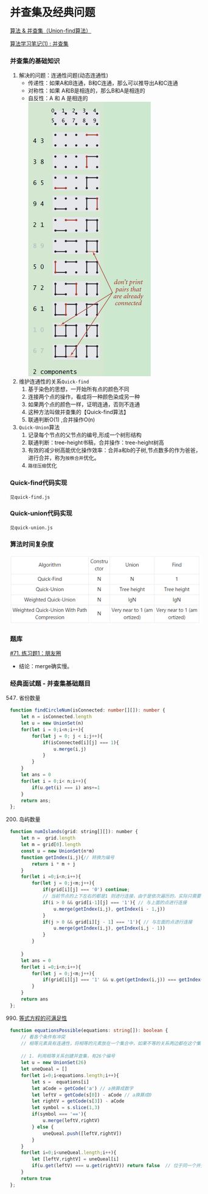 # 并查集及经典问题

[算法 & 并查集（Union-find算法）](https://blog.csdn.net/ayydead/article/details/107696502)

[算法学习笔记(1) : 并查集](https://zhuanlan.zhihu.com/p/93647900)
### 并查集的基础知识
1. 解决的问题：连通性问题(动态连通性)
    - 传递性：如果A和B连通，B和C连通，那么可以推导出A和C连通
    - 对称性：如果 A和B是相连的，那么B和A是相连的
    - 自反性：A 和 A 是相连的
![image](./images/bingchaji.png)
2. 维护连通性的关系`Quick-find`
    1. 基于染色的思想，一开始所有点的颜色不同
    2. 连接两个点的操作，看成将一种颜色染成另一种
    3. 如果两个点的颜色一样，证明连通，否则不连通
    4. 这种方法叫做并查集的【Quick-find算法】
    5. 联通判断O(1) ,合并操作O(n)
3. `Quick-Union`算法
    1. 记录每个节点的父节点的编号,形成一个树形结构
    2. 联通判断：tree-height书稿，合并操作：tree-height树高
    3. 有效的减少树高能优化操作效率：合并a和b的子树,节点数多的作为爸爸，进行合并，称为`按秩合并`优化。
    4. `路径压缩`优化

### Quick-find代码实现
    见quick-find.js
### Quick-union代码实现
    见quick-union.js

### 算法时间复杂度
![image](./images/time-complexity.png)
### 题库
[#71. 练习题1：朋友圈](https://oj.haizeix.com/problem/71)
- 结论：merge确实慢。
### 经典面试题 - 并查集基础题目
547. 省份数量
```ts
function findCircleNum(isConnected: number[][]): number {
    let n = isConnected.length
    let u = new UnionSet(n)
    for(let i = 0;i<n;i++){
        for(let j = 0; j < i;j++){
            if(isConnected[i][j] === 1){
                u.merge(i,j)
            }
        }
    }
    let ans = 0
    for(let i = 0;i< n;i++){
        if(u.get(i) === i) ans+=1
    }
    return ans;
};
```
200. 岛屿数量
```js
function numIslands(grid: string[][]): number {
    let n =  grid.length
    let m = grid[0].length
    const u = new UnionSet(n*m)
    function getIndex(i,j){// 转换为编号
        return i * m + j
    }
    for(let i =0;i<n;i++){
        for(let j = 0;j<m;j++){
            if(grid[i][j] === '0') continue;
            // 当前节点的上下左右的都是1 则进行连接，由于是依次遍历的，实际只需要当前节点的左，上为1 就进行连接
            if(i > 0 && grid[i-1][j] === '1'){ // 与上面的点进行连接
                u.merge(getIndex(i,j), getIndex(i - 1,j))
            }
            if(j > 0 && grid[i][j - 1] === '1'){ // 与左面的点进行连接
                u.merge(getIndex(i,j), getIndex(i,j - 1))
            }
        }

    }
    let ans = 0
    for(let i =0;i<n;i++){
        for(let j = 0;j<m;j++){
            if(grid[i][j] === '1' && u.get(getIndex(i,j)) === getIndex(i,j)) ans+=1
        }
    }
    return ans
};
```
990. [等式方程的可满足性](https://leetcode.cn/problems/satisfiability-of-equality-equations/)
```ts
function equationsPossible(equations: string[]): boolean {
    // 看各个条件有冲突
    // 相等元素具有连通性，将相等的元素放在一个集合中，如果不等的关系两边都在这个集合中，则冲突

    // 1. 利用相等关系创建并查集，有26个编号
    let u = new UnionSet(26)
    let uneQueal = []
    for(let i=0;i<equations.length;i++){
        let s =  equations[i]
        let aCode = getCode('a') // a换算成数字
        let leftV = getCode(s[0]) - aCode // a换算成0
        let rightV = getCode(s[3]) - aCode
        let symbol = s.slice(1,3)
        if(symbol === '=='){
            u.merge(leftV,rightV)
        } else {
            uneQueal.push([leftV,rightV])
        }
    }
    for(let i=0;i<uneQueal.length;i++){
        let [leftV,rightV] = uneQueal[i]
        if(u.get(leftV) === u.get(rightV)) return false  // 位于同一个并查集
    }
    return true
};
```
### 



